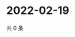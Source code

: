 # 2022-02-19

共 0 条

<!-- BEGIN WEIBO -->
<!-- 最后更新时间 Sat Feb 19 2022 23:14:29 GMT+0800 (China Standard Time) -->

<!-- END WEIBO -->
